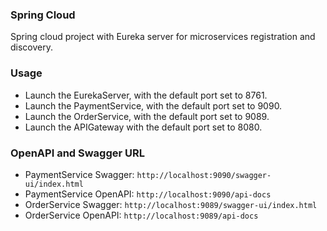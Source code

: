 ### Spring Cloud
Spring cloud project with Eureka server for microservices registration and discovery.

### Usage
* Launch the EurekaServer, with the default port set to 8761. 
* Launch the PaymentService, with the default port set to 9090. 
* Launch the OrderService, with the default port set to 9089. 
* Launch the APIGateway with the default port set to 8080.

### OpenAPI and Swagger URL
* PaymentService Swagger: `http://localhost:9090/swagger-ui/index.html`
* PaymentService OpenAPI: `http://localhost:9090/api-docs`
* OrderService Swagger: `http://localhost:9089/swagger-ui/index.html`
* OrderService OpenAPI: `http://localhost:9089/api-docs`
